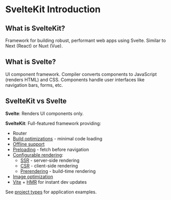 # SvelteKit Introduction

## What is SvelteKit?

Framework for building robust, performant web apps using Svelte. Similar to Next (React) or Nuxt (Vue).

## What is Svelte?

UI component framework. Compiler converts components to JavaScript (renders HTML) and CSS. Components handle user interfaces like navigation bars, forms, etc.

## SvelteKit vs Svelte

**Svelte**: Renders UI components only.

**SvelteKit**: Full-featured framework providing:
- Router
- [Build optimizations](https://vitejs.dev/guide/features.html#build-optimizations) - minimal code loading
- [Offline support](service-workers)
- [Preloading](link-options#data-sveltekit-preload-data) - fetch before navigation
- [Configurable rendering](page-options):
  - [SSR](glossary#SSR) - server-side rendering
  - [CSR](glossary#CSR) - client-side rendering  
  - [Prerendering](glossary#Prerendering) - build-time rendering
- [Image optimization](images)
- [Vite](https://vitejs.dev/) + [HMR](https://github.com/sveltejs/vite-plugin-svelte/blob/main/docs/config.md#hot) for instant dev updates

See [project types](project-types) for application examples.